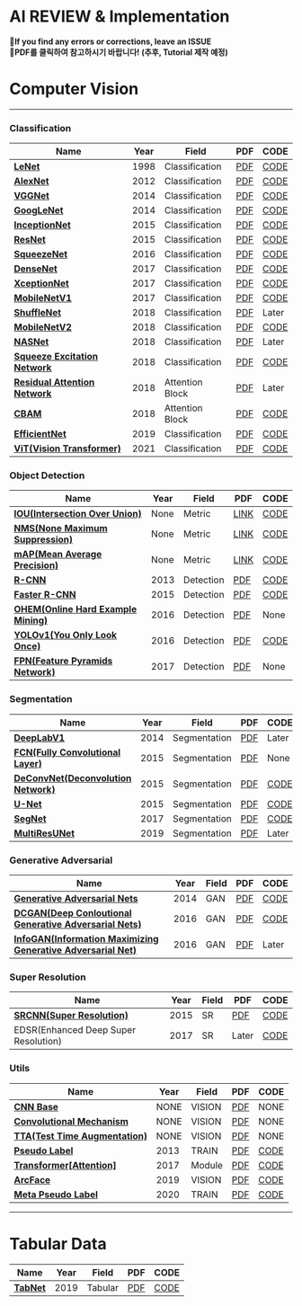 # AI REVIEW & Implementation
**🌟If you find any errors or corrections, leave an ISSUE**<br>
**🌟PDF를 클릭하여 참고하시기 바랍니다! (추후, Tutorial 제작 예정)**
# Computer Vision
<hr>

### Classification

|Name|Year|Field|PDF|CODE|
|---|---|---|---|---|
|**[LeNet](https://blog.naver.com/qkrdnjsrl0628/222809194992)**|1998|Classification|[PDF](https://github.com/kalelpark/AI_REVIEW/blob/main/Vision%20Classification/LeNet5/%5B%EB%85%BC%EB%AC%B8%EB%A6%AC%EB%B7%B0%5D%20LeNet5%20(1998).pdf)|[CODE](https://github.com/kalelpark/AI_REVIEW/blob/main/Vision%20Classification/LeNet5/code/lenet5)|
|**[AlexNet](https://blog.naver.com/qkrdnjsrl0628/222813177209)**|2012|Classification|[PDF](https://github.com/kalelpark/AI_REVIEW/blob/main/Vision%20Classification/AlexNet/%5B2012%5DAlexNet%20%5BClassification%5D.pdf)|[CODE](https://github.com/kalelpark/AI_REVIEW/blob/main/Vision%20Classification/AlexNet/AlexNet.py)|
|**[VGGNet](https://blog.naver.com/qkrdnjsrl0628/222813654254)**|2014|Classification|[PDF](https://github.com/kalelpark/AI_REVIEW/blob/main/Vision%20Classification/VGGNet/%5B%EB%85%BC%EB%AC%B8%EB%A6%AC%EB%B7%B0%5D%20VGGNet%20(2014).pdf)|[CODE](https://github.com/kalelpark/AI_REVIEW/blob/main/Vision%20Classification/VGGNet/code/vggnet.py)|
|**[GoogLeNet](https://blog.naver.com/qkrdnjsrl0628/222817390908)**|2014|Classification|[PDF](https://github.com/kalelpark/AI_REVIEW/blob/main/Vision%20Classification/GoogLeNet/%5B%EB%85%BC%EB%AC%B8%EB%A6%AC%EB%B7%B0%5DGoogLeNet%20%5B2014%5D.pdf)|[CODE](https://github.com/kalelpark/AI_REVIEW/blob/main/Vision%20Classification/GoogLeNet/code/GoogLeNet.py)|
|**[InceptionNet](https://blog.naver.com/qkrdnjsrl0628/222827718753)**|2015|Classification|[PDF](https://github.com/kalelpark/AI_REVIEW/blob/main/Vision%20Classification/InceptionNet/%5B%E1%84%82%E1%85%A9%E1%86%AB%E1%84%86%E1%85%AE%E1%86%AB%E1%84%85%E1%85%B5%E1%84%87%E1%85%B2%5DInceptionV3%5B2015%5D.pdf)|[CODE](https://github.com/kalelpark/AI_REVIEW/blob/main/Vision%20Classification/GoogLeNet/code/GoogLeNet%20baseline.ipynb)|
|**[ResNet](https://blog.naver.com/qkrdnjsrl0628/222828002244)**|2015|Classification|[PDF](https://github.com/kalelpark/AI_REVIEW/blob/main/Vision%20Classification/ResNet/%5B%E1%84%82%E1%85%A9%E1%86%AB%E1%84%86%E1%85%AE%E1%86%AB%E1%84%85%E1%85%B5%E1%84%87%E1%85%B2%5D%20ResNet%20%5B2015%5D.pdf)|[CODE](https://github.com/kalelpark/AI_REVIEW/blob/main/Vision%20Classification/ResNet/ResNet.py)|
|**[SqueezeNet](https://blog.naver.com/qkrdnjsrl0628/222852269311)**|2016|Classification|[PDF](https://github.com/kalelpark/AI_REVIEW/blob/main/Vision%20Classification/SqueezeNet/%5B%EB%85%BC%EB%AC%B8%EB%A6%AC%EB%B7%B0%5D%20SqueezeNet%20%5B2016%5D.pdf)|[CODE](https://github.com/kalelpark/AI_REVIEW/blob/main/Vision%20Classification/SqueezeNet/SqueezeNet.py)|
|**[DenseNet](https://blog.naver.com/qkrdnjsrl0628/222831048488)**|2017|Classification|[PDF](https://github.com/kalelpark/AI_REVIEW/blob/main/Vision%20Classification/DenseNet/%5B%E1%84%82%E1%85%A9%E1%86%AB%E1%84%86%E1%85%AE%E1%86%AB%E1%84%85%E1%85%B5%E1%84%87%E1%85%B2%5D%20DenseNet%20%5B2017%5D.pdf)|[CODE](https://github.com/kalelpark/AI_REVIEW/blob/main/Vision%20Classification/DenseNet/denseNet.py)|
|**[XceptionNet](https://blog.naver.com/qkrdnjsrl0628/222846595140)**|2017|Classification|[PDF](https://github.com/kalelpark/AI_REVIEW/blob/main/Vision%20Classification/Xception/%5B%E1%84%82%E1%85%A9%E1%86%AB%E1%84%86%E1%85%AE%E1%86%AB%E1%84%85%E1%85%B5%E1%84%87%E1%85%B2%5D%20Xception%20%5B2017%5D.pdf)|[CODE](https://github.com/kalelpark/AI_REVIEW/blob/main/Vision%20Classification/Xception/XceptionNet.ipynb)|
|**[MobileNetV1](https://blog.naver.com/qkrdnjsrl0628/222841809802)**|2017|Classification|[PDF](https://github.com/kalelpark/AI_REVIEW/blob/main/Vision%20Classification/CBAM/%5B%E1%84%82%E1%85%A9%E1%86%AB%E1%84%86%E1%85%AE%E1%86%AB%E1%84%85%E1%85%B5%E1%84%87%E1%85%B2%5D%20CBAM%20%5B2018%5D.pdf)|[CODE](https://github.com/kalelpark/AI_REVIEW/blob/main/Vision%20Classification/MobileNet/mobileNet.py)|
|**[ShuffleNet](https://blog.naver.com/qkrdnjsrl0628/222860272433)**|2018|Classification|[PDF](https://github.com/kalelpark/AI_REVIEW/blob/main/Vision%20Classification/ShuffleNet/%5B%EB%85%BC%EB%AC%B8%EB%A6%AC%EB%B7%B0%5D%20ShuffleNet%20%5B2018%5D.pdf)|Later|
|**[MobileNetV2](https://blog.naver.com/qkrdnjsrl0628/222853200227)**|2018|Classification|[PDF](https://github.com/kalelpark/AI_REVIEW/blob/main/Vision%20Classification/MobileNetV2/%5B%E1%84%82%E1%85%A9%E1%86%AB%E1%84%86%E1%85%AE%E1%86%AB%E1%84%85%E1%85%B5%E1%84%87%E1%85%B2%5D%20MobileNetV2%20%5B2018%5D.pdf)|[CODE](https://github.com/kalelpark/AI_REVIEW/blob/main/Vision%20Classification/MobileNetV2/mobilenetV2.py)|
|**[NASNet](https://blog.naver.com/qkrdnjsrl0628/222858670100)**|2018|Classification|[PDF](https://github.com/kalelpark/AI_REVIEW/tree/main/Vision%20Classification/NASNet)|Later|
|**[Squeeze Excitation Network](https://blog.naver.com/qkrdnjsrl0628/222855514305)**|2018|Classification|[PDF](https://github.com/kalelpark/AI_REVIEW/blob/main/Vision%20Classification/SENet/%5B%EB%85%BC%EB%AC%B8%EB%A6%AC%EB%B7%B0%5D%20SENet%20%5B2018%5D.pdf)|[CODE](https://github.com/kalelpark/AI_REVIEW/blob/main/Vision%20Classification/SENet/se_block.py)|
|**[Residual Attention Network](https://blog.naver.com/qkrdnjsrl0628/222848790030)**|2018|Attention Block|[PDF](https://github.com/kalelpark/AI_REVIEW/blob/main/Vision%20Classification/Residual%20Attention%20Block/%5B%EB%85%BC%EB%AC%B8%EB%A6%AC%EB%B7%B0%5D%20Residual%20Attention%20Network%20%5B2017%5D.pdf)|Later|
|**[CBAM](https://blog.naver.com/qkrdnjsrl0628/222831713425)**|2018|Attention Block|[PDF](https://github.com/kalelpark/AI_REVIEW/blob/main/Vision%20Classification/CBAM/%5B%E1%84%82%E1%85%A9%E1%86%AB%E1%84%86%E1%85%AE%E1%86%AB%E1%84%85%E1%85%B5%E1%84%87%E1%85%B2%5D%20CBAM%20%5B2018%5D.pdf)|[CODE](https://github.com/kalelpark/AI_REVIEW/blob/main/Vision%20Classification/CBAM/CBAM.py)|
|**[EfficientNet](https://blog.naver.com/qkrdnjsrl0628/222851815461)**|2019|Classification|[PDF](https://github.com/kalelpark/AI_REVIEW/blob/main/Vision%20Classification/EfficientNet/%5B%EB%85%BC%EB%AC%B8%EB%A6%AC%EB%B7%B0%5D%20EfficientNet%20%5B2019%5D.pdf)|[CODE](https://github.com/kalelpark/AI_REVIEW/blob/main/Vision%20Classification/EfficientNet/efficientNet_baseline.ipynb)|
|**[ViT(Vision Transformer)](https://blog.naver.com/qkrdnjsrl0628/222884835225)**|2021|Classification|[PDF](https://github.com/kalelpark/AI_REVIEW/blob/main/Vision%20Classification/ViT/%5B%E1%84%82%E1%85%A9%E1%86%AB%E1%84%86%E1%85%AE%E1%86%AB%E1%84%85%E1%85%B5%E1%84%87%E1%85%B2%5D%20ViT%20%5B2021%5D.pdf)|[CODE](https://github.com/kalelpark/AI_REVIEW/blob/main/Vision%20Classification/ViT/ViT.py)|



### Object Detection

|Name|Year|Field|PDF|CODE|
|---|---|---|---|---|
|**[IOU(Intersection Over Union)](https://blog.naver.com/qkrdnjsrl0628/222815344155)**|None|Metric|[LINK](https://blog.naver.com/qkrdnjsrl0628/222815344155)|[CODE](https://github.com/kalelpark/AI_REVIEW/blob/main/Vision%20Object%20Detection/Object_detection_Metric.ipynb)|
|**[NMS(None Maximum Suppression)](https://blog.naver.com/qkrdnjsrl0628/222815369995)**|None|Metric|[LINK](https://blog.naver.com/qkrdnjsrl0628/222815369995)|[CODE](https://github.com/kalelpark/AI_REVIEW/blob/main/Vision%20Object%20Detection/Object_detection_Metric.ipynb)|
|**[mAP(Mean Average Precision)](https://blog.naver.com/qkrdnjsrl0628/222815918455)**|None|Metric|[LINK](https://blog.naver.com/qkrdnjsrl0628/222815918455)|[CODE](https://github.com/kalelpark/AI_REVIEW/blob/main/Vision%20Object%20Detection/Object_detection_Metric.ipynb)|
|**[R-CNN](https://blog.naver.com/qkrdnjsrl0628/222818945250)**|2013|Detection|[PDF](https://github.com/kalelpark/AI_REVIEW/blob/main/Vision%20Object%20Detection/R-CNN/%5B%E1%84%82%E1%85%A9%E1%86%AB%E1%84%86%E1%85%AE%E1%86%AB%E1%84%85%E1%85%B5%E1%84%87%E1%85%B2%5D%20R-CNN%20%5B2013%5D.pdf)|[CODE](https://github.com/kalelpark/AI_REVIEW/tree/main/Vision%20Object%20Detection/R-CNN/RCNN)|
|**[Faster R-CNN](https://blog.naver.com/qkrdnjsrl0628/222835401836)**|2015|Detection|[PDF](https://github.com/kalelpark/AI_REVIEW/blob/main/Vision%20Object%20Detection/Faster%20R-CNN/%5B%EB%85%BC%EB%AC%B8%EB%A6%AC%EB%B7%B0%5D%20Faster%20R-CNN%5B2015%5D.pdf)|[CODE](https://github.com/kalelpark/AI_REVIEW/blob/main/Vision%20Object%20Detection/Faster%20R-CNN/faster-r-cnn.ipynb)|
|**[OHEM(Online Hard Example Mining)](https://blog.naver.com/qkrdnjsrl0628/222839193767)**|2016|Detection|[PDF](https://github.com/kalelpark/AI_REVIEW/blob/main/Vision%20Object%20Detection/OHEM/%5B%EB%85%BC%EB%AC%B8%EB%A6%AC%EB%B7%B0%5D%20OHEM%20%5B2016%5D.pdf)|None|
|**[YOLOv1(You Only Look Once)](https://blog.naver.com/qkrdnjsrl0628/222840608410)**|2016|Detection|[PDF](https://github.com/kalelpark/AI_REVIEW/blob/main/Vision%20Object%20Detection/YOLOv1/%5B%EB%85%BC%EB%AC%B8%EB%A6%AC%EB%B7%B0%5D%20YOLOv1%20%5B2016%5D.pdf)|[CODE](https://github.com/kalelpark/AI_REVIEW/blob/main/Vision%20Object%20Detection/YOLOv1/pytorch-yolov1-scratch.ipynb)|
|**[FPN(Feature Pyramids Network)](https://blog.naver.com/qkrdnjsrl0628/222837350331)**|2017|Detection|[PDF](https://github.com/kalelpark/AI_REVIEW/blob/main/Vision%20Object%20Detection/FPN/%5B%E1%84%82%E1%85%A9%E1%86%AB%E1%84%86%E1%85%AE%E1%86%AB%E1%84%85%E1%85%B5%E1%84%87%E1%85%B2%5D%20FPN%20%5B2017%5D.pdf)|None|


### Segmentation

|Name|Year|Field|PDF|CODE|
|---|---|---|---|---|
|**[DeepLabV1](https://blog.naver.com/qkrdnjsrl0628/222838265701)**|2014|Segmentation|[PDF](https://github.com/kalelpark/AI_REVIEW/blob/main/Vision%20Segmentation/DeepLabV1/%5B%E1%84%82%E1%85%A9%E1%86%AB%E1%84%86%E1%85%AE%E1%86%AB%E1%84%85%E1%85%B5%E1%84%87%E1%85%B2%5D%20DeepLabV1%20%5B2014%5D.pdf)|Later|
|**[FCN(Fully Convolutional Layer)](https://blog.naver.com/qkrdnjsrl0628/222843708131)**|2015|Segmentation|[PDF](https://github.com/kalelpark/AI_REVIEW/blob/main/Vision%20Segmentation/FCN/%5B%EB%85%BC%EB%AC%B8%EB%A6%AC%EB%B7%B0%5D%20FCN%20%5B2015%5D.pdf)|None|
|**[DeConvNet(Deconvolution Network)](https://blog.naver.com/qkrdnjsrl0628/222865150423)**|2015|Segmentation|[PDF](https://github.com/kalelpark/AI_REVIEW/blob/main/Vision%20Segmentation/DeConvNet/%5B%E1%84%82%E1%85%A9%E1%86%AB%E1%84%86%E1%85%AE%E1%86%AB%E1%84%85%E1%85%B5%E1%84%87%E1%85%B2%5D%20DeConvNet%20%5B2015%5D.pdf)|[CODE](https://github.com/kalelpark/AI_REVIEW/blob/main/Vision%20Segmentation/DeConvNet/DeConvNet.ipynb)|
|**[U-Net](https://blog.naver.com/qkrdnjsrl0628/222869495906)**|2015|Segmentation|[PDF](https://github.com/kalelpark/AI_REVIEW/blob/main/Vision%20Segmentation/U-Net/%5B%E1%84%82%E1%85%A9%E1%86%AB%E1%84%86%E1%85%AE%E1%86%AB%E1%84%85%E1%85%B5%E1%84%87%E1%85%B2%5D%20U-Net%20%5B2015%5D.pdf)|[CODE](https://github.com/kalelpark/AI_REVIEW/blob/main/Vision%20Segmentation/U-Net/U_NET.py)|
|**[SegNet](https://blog.naver.com/qkrdnjsrl0628/222885794143)**|2017|Segmentation|[PDF](https://github.com/kalelpark/AI_REVIEW/blob/main/Vision%20Segmentation/SegNet/%5B%E1%84%82%E1%85%A9%E1%86%AB%E1%84%86%E1%85%AE%E1%86%AB%20%E1%84%85%E1%85%B5%E1%84%87%E1%85%B2%5D%20SegNet%20%5B2017%5D.pdf)|[CODE](https://github.com/kalelpark/AI_REVIEW/blob/main/Vision%20Segmentation/SegNet/SegNet.py)|
|**[MultiResUNet](https://blog.naver.com/qkrdnjsrl0628/222885794143)**|2019|Segmentation|[PDF](https://github.com/kalelpark/AI_REVIEW/blob/main/Vision%20Segmentation/MultiResUNet/%5B%E1%84%82%E1%85%A9%E1%86%AB%E1%84%86%E1%85%AE%E1%86%AB%E1%84%85%E1%85%B5%E1%84%87%E1%85%B2%5D%20MultiResUNet%20%5B2019%5D.pdf)|Later|



### Generative Adversarial
|Name|Year|Field|PDF|CODE|
|---|---|---|---|---|
|**[Generative Adversarial Nets](https://blog.naver.com/qkrdnjsrl0628/222844575597)**|2014|GAN|[PDF](https://github.com/kalelpark/AI_REVIEW/blob/main/Vision%20GAN/GAN/%5B%E1%84%82%E1%85%A9%E1%86%AB%E1%84%86%E1%85%AE%E1%86%AB%E1%84%85%E1%85%B5%E1%84%87%E1%85%B2%5D%20GAN%20%5B2014%5D.pdf)|[CODE](https://github.com/kalelpark/AI_REVIEW/blob/main/Vision%20GAN/GAN/GAN_implement.ipynb)|
|**[DCGAN(Deep Conloutional Generative Adversarial Nets)](https://blog.naver.com/qkrdnjsrl0628/222846050013)**|2016|GAN|[PDF](https://github.com/kalelpark/AI_REVIEW/blob/main/Vision%20GAN/DCGAN/%5B%E1%84%82%E1%85%A9%E1%86%AB%E1%84%86%E1%85%AE%E1%86%AB%E1%84%85%E1%85%B5%E1%84%87%E1%85%B2%5D%20DCGAN%20%5B2016%5D.pdf)|[CODE](https://github.com/kalelpark/AI_REVIEW/blob/main/Vision%20GAN/DCGAN/DCGAN_Baseline.ipynb)|
|**[InfoGAN(Information Maximizing Generative Adversarial Net)](https://blog.naver.com/qkrdnjsrl0628/222851064423)**|2016|GAN|[PDF](https://github.com/kalelpark/AI_REVIEW/blob/main/Vision%20GAN/InfoGAN/%5B%EB%85%BC%EB%AC%B8%EB%A6%AC%EB%B7%B0%5D%20InfoGAN%20%5B2016%5D.pdf)|Later|


### Super Resolution
|Name|Year|Field|PDF|CODE|
|---|---|---|---|---|
|**[SRCNN(Super Resolution)](https://blog.naver.com/qkrdnjsrl0628/222868709478)**|2015|SR|[PDF](https://github.com/kalelpark/AI_REVIEW/blob/main/Vision%20SR/SRCNN/%5B%E1%84%82%E1%85%A9%E1%86%AB%E1%84%86%E1%85%AE%E1%86%AB%E1%84%85%E1%85%B5%E1%84%87%E1%85%B2%5D%20SuperResolutionCNN%20%5B2015%5D.pdf)|[CODE](https://github.com/kalelpark/AI_REVIEW/blob/main/Vision%20SR/SRCNN/SRCNN.py)|
|EDSR(Enhanced Deep Super Resolution)|2017|SR|Later|[CODE](https://github.com/kalelpark/AI_REVIEW/tree/main/Vision%20SR/EDSR)|



### Utils
|Name|Year|Field|PDF|CODE|
|---|---|---|---|---|
|**[CNN Base](https://github.com/kalelpark/AI_REVIEW/blob/main/1.Base/%5B%20BASE%20%5D%20CNN%20%EC%9D%B4%ED%95%B4.pdf)**|NONE|VISION|[PDF](https://github.com/kalelpark/AI_REVIEW/blob/main/Vision%20Base/%5B%20BASE%20%5D%20CNN%20%EC%9D%B4%ED%95%B4.pdf)|NONE|
|**[Convolutional Mechanism](https://blog.naver.com/qkrdnjsrl0628/222842147356)**|NONE|VISION|[PDF](https://github.com/kalelpark/AI_REVIEW/blob/main/Vision%20Base/Convolutional%20Mechanism.pdf)|NONE|
|**[TTA(Test Time Augmentation)](https://blog.naver.com/qkrdnjsrl0628/222847125337)**|NONE|VISION|[PDF](https://github.com/kalelpark/AI_REVIEW/blob/main/Vision%20Base/TTA%20%5BTest%20Time%20Augmentaiton%5D.pdf)|NONE|
|**[Pseudo Label](https://blog.naver.com/qkrdnjsrl0628/222859640950)**|2013|TRAIN|[PDF](https://github.com/kalelpark/AI_REVIEW/blob/main/utils/Pseudo%20Label/%5B%EB%85%BC%EB%AC%B8%20%EB%A6%AC%EB%B7%B0%5D%20Pseudo%20Label%20%5B2013%5D.pdf)|[CODE](https://www.kaggle.com/code/kalelpark/arcface-explained-for-korean)|
|**[Transformer[Attention]](https://blog.naver.com/qkrdnjsrl0628/222882707143)**|2017|Module|[PDF](https://github.com/kalelpark/AI_REVIEW/blob/main/utils/Attention/%5B%E1%84%82%E1%85%A9%E1%86%AB%E1%84%86%E1%85%AE%E1%86%AB%20%E1%84%85%E1%85%B5%E1%84%87%E1%85%B2%5DTransformer%20%5BAttention%5D%20%5B2017%5D.pdf)|[CODE](https://github.com/hyunwoongko/transformer)|
|**[ArcFace](https://blog.naver.com/qkrdnjsrl0628/222876933722)**|2019|VISION|[PDF](https://github.com/kalelpark/AI_REVIEW/blob/main/utils/arcFace/%5B%E1%84%82%E1%85%A9%E1%86%AB%E1%84%86%E1%85%AE%E1%86%AB%E1%84%85%E1%85%B5%E1%84%87%E1%85%B2%5D%20ArcFace%20%5B2019%5D.pdf)|[CODE](https://github.com/kalelpark/AI_REVIEW/tree/main/utils/arcFace/code)|
|**[Meta Pseudo Label](https://blog.naver.com/qkrdnjsrl0628/222887899024)**|2020|TRAIN|[PDF](https://github.com/kalelpark/AI_REVIEW/blob/main/utils/MetaPseudoLabel/%5B%E1%84%82%E1%85%A9%E1%86%AB%E1%84%86%E1%85%AE%E1%86%AB%E1%84%85%E1%85%B5%E1%84%87%E1%85%B2%5D%20MetaPseudoLabel%20%5B2020%5D.pdf)|[CODE](https://www.kaggle.com/code/kalelpark/meta-pseudo-label-for-korean)|




<hr>

# Tabular Data

|Name|Year|Field|PDF|CODE|
|---|---|---|---|---|
|**[TabNet](https://blog.naver.com/qkrdnjsrl0628/222836423300)**|2019|Tabular|[PDF](https://github.com/kalelpark/AI_REVIEW/blob/main/Tabluar/%5B%EB%85%BC%EB%AC%B8%EB%A6%AC%EB%B7%B0%5D%20TabNet%20%5B2019%5D.pdf)|[CODE](https://github.com/dreamquark-ai/tabnet)|

